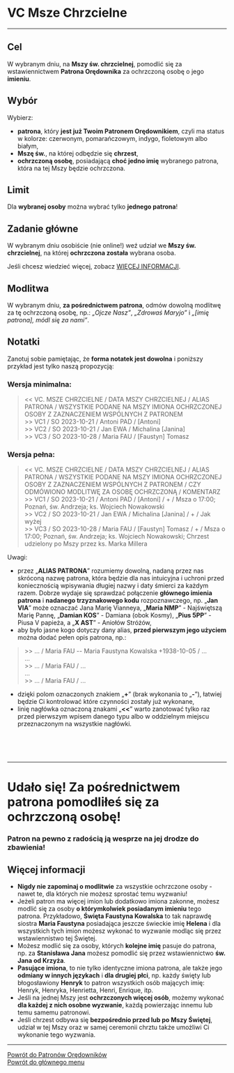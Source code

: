 # <span class="status status-list"><span class="status status-list">VC</span> Msze Chrzcielne</span>
---
## Cel
W <span class="selected-day-info">wybranym dniu</span>, na **Mszy św. chrzcielnej**, pomodlić się za wstawiennictwem **Patrona Orędownika** za ochrzczoną osobę o jego **imieniu**.
## Wybór
Wybierz:
- **patrona**, który **jest już Twoim Patronem Orędownikiem**, czyli ma status w kolorze: <span class="status status-red">czerwonym</span>, <span class="status status-orange">pomarańczowym</span>, <span class="status status-indigo">indygo</span>, <span class="status status-violet">fioletowym</span> albo <span class="status status-white">białym</span>,
- **Mszę św.**, na której odbędzie się **chrzest**,
- **ochrzczoną osobę**, posiadającą **choć jedno imię** wybranego patrona, która na tej Mszy będzie ochrzczona.
## Limit
Dla **wybranej osoby** można wybrać tylko **jednego patrona**!
## Zadanie główne
W <span class="selected-day-info">wybranym dniu</span> osobiście (nie online!) weź udział we **Mszy św. chrzcielnej**, na której **ochrzczona została** wybrana osoba.

Jeśli chcesz wiedzieć więcej, zobacz [WIĘCEJ INFORMACJI](#msze-chrzcielne-wiecej-informacji).
## Modlitwa
W <span class="selected-day-info">wybranym dniu</span>, **za pośrednictwem patrona**, odmów dowolną modlitwę za tę ochrzczoną osobę, np.: _„Ojcze Nasz”_, _„Zdrowaś Maryjo”_ i _„[imię patrona], módl się za nami”_.
## Notatki
Zanotuj sobie pamiętając, że **forma notatek jest dowolna** i poniższy przykład jest tylko naszą propozycją:
### Wersja minimalna:
> \<\< VC. MSZE CHRZCIELNE / DATA MSZY CHRZCIELNEJ / ALIAS PATRONA / WSZYSTKIE PODANE NA MSZY IMIONA OCHRZCZONEJ OSOBY Z ZAZNACZENIEM WSPÓLNYCH Z PATRONEM  
> \>\> VC1 / SO 2023-10-21 / Antoni PAD / [Antoni]  
> \>\> VC2 / SO 2023-10-21 / Jan EWA / Michalina [Janina]  
> \>\> VC3 / SO 2023-10-28 / Maria FAU / [Faustyn] Tomasz
### Wersja pełna:
> \<\< VC. MSZE CHRZCIELNE / DATA MSZY CHRZCIELNEJ / ALIAS PATRONA / WSZYSTKIE PODANE NA MSZY IMIONA OCHRZCZONEJ OSOBY Z ZAZNACZENIEM WSPÓLNYCH Z PATRONEM / CZY ODMÓWIONO MODLITWĘ ZA OSOBĘ OCHRZCZONĄ / KOMENTARZ  
> \>\> VC1 / SO 2023-10-21 / Antoni PAD / [Antoni] / + / Msza o 17:00; Poznań, św. Andrzeja; ks. Wojciech Nowakowski  
> \>\> VC2 / SO 2023-10-21 / Jan EWA / Michalina [Janina] / + / Jak wyżej  
> \>\> VC3 / SO 2023-10-28 / Maria FAU / [Faustyn] Tomasz / + / Msza o 17:00; Poznań, św. Andrzeja; ks. Wojciech Nowakowski; Chrzest udzielony po Mszy przez ks. Marka Millera

Uwagi:
- przez „**ALIAS PATRONA**” rozumiemy dowolną, nadaną przez nas skróconą nazwę patrona, która będzie dla nas intuicyjna i uchroni przed koniecznością wpisywania długiej nazwy i daty śmierci za każdym razem. Dobrze wydaje się sprawdzać połączenie **głównego imienia patrona** i **nadanego trzyznakowego kodu** rozpoznawczego, np. „**Jan VIA**” może oznaczać Jana Marię Vianneya, „**Maria NMP**” - Najświętszą Marię Pannę, „**Damian KOS**” - Damiana (obok Kosmy), „**Pius 5PP**” - Piusa V papieża, a „**X AST**” - Aniołów Stróżów,
- aby było jasne kogo dotyczy dany alias, **przed pierwszym jego użyciem** można dodać pełen opis patrona, np.:
> \>\> ... / Maria FAU -- Maria Faustyna Kowalska +1938-10-05 / ...  
> ...  
> \>\> ... / Maria FAU / ...  
> ...  
> \>\> ... / Maria FAU / ...
- dzięki polom oznaczonych znakiem „**+**” (brak wykonania to „**-**”), łatwiej będzie Ci kontrolować które czynności zostały już wykonane,
- linię nagłówka oznaczoną znakami „**<<**” warto zanotować tylko raz przed pierwszym wpisem danego typu albo w oddzielnym miejscu przeznaczonym na wszystkie nagłówki.
<br />
<br />
<br />

---
# Udało się! Za pośrednictwem patrona pomodliłeś się za ochrzczoną osobę!
### Patron na pewno z radością ją wesprze na jej drodze do zbawienia!

## <span id="msze-chrzcielne-wiecej-informacji">Więcej informacji</span>
- **Nigdy nie zapominaj o modlitwie** za wszystkie ochrzczone osoby - nawet te, dla których nie możesz sprostać temu wyzwaniu!
- Jeżeli patron ma więcej imion lub dodatkowo imiona zakonne, możesz modlić się za osoby **o którymkolwiek posiadanym imieniu** tego patrona. Przykładowo, **Święta Faustyna Kowalska** to tak naprawdę siostra **Maria Faustyna** posiadająca jeszcze świeckie imię **Helena** i dla wszystkich tych imion możesz wykonać to wyzwanie modląc się przez wstawiennistwo tej Świętej.
- Możesz modlić się za osoby, których **kolejne imię** pasuje do patrona, np. za **Stanisława Jana** możesz pomodlić się przez wstawiennictwo **św. Jana od Krzyża**.
- **Pasujące imiona**, to nie tylko identyczne imiona patrona, ale także jego **odmiany w innych językach** i **dla drugiej płci**, np. każdy święty lub błogosławiony **Henryk** to patron wszystkich osób mających imię: Henryk, Henryka, Henrietta, Henri, Enrique, itp.
- Jeśli na jednej Mszy jest **ochrzczonych więcej osób**, możemy wykonać **dla każdej z nich osobne wyzwanie**, każdą powierzając innemu lub temu samemu patronowi.
- Jeśli chrzest odbywa się **bezpośrednio przed lub po Mszy Świętej**, udział w tej Mszy oraz w samej ceremonii chrztu także umożliwi Ci wykonanie tego wyzwania.

---
[Powrót do Patronów Orędowników](patroni_oredownicy.md)  
[Powrót do głównego menu](index.md)
